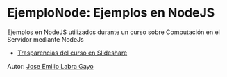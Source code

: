 EjemploNode: Ejemplos en NodeJS
===========

Ejemplos en NodeJS utilizados durante un curso sobre Computación en el Servidor mediante NodeJs

* [Trasparencias del curso en Slideshare](http://www.slideshare.net/jelabra/19-javascript-servidor)

Autor: [Jose Emilio Labra Gayo](http://www.di.uniovi.es/~labra)
